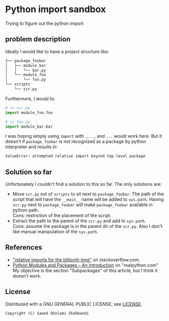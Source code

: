 # Python import sandbox
Trying to figure out the python import


## problem description
Ideally I would like to have a project structure like:
```bash
├── package_foobar
│   ├── module_bar
│   │   └── bar.py
│   └── module_foo
│       └── foo.py
└── scripts
    └── scr.py
```

Furthermore, I would to:
```python
# in scr.py
import module_foo.foo

# in foo.py 
import module_bar.bar
```

I was hoping simply using `import` with `.`, `..`, and `...` would work here.
But it doesn't if `package_foobar` is not recognized as a package by python interpreter and results in:
```bash
ValueError: attempted relative import beyond top-level package
```

## Solution so far
Unfortunately I couldn't find a solution to this so far.
The only solutions are:
* Move `scr.py` out of `scripts` to sit next to `package_foobar`.
  The path of the script that will have the `__main__` name will be added to `sys.path`.
  Having `scr.py` next to `package_foobar` will make `package_foobar` available in python path.  
  Cons: restriction of the placement of the script.
* Extract the path to the parent of the `scr.py` and add to `sys.path`.  
  Cons: assume the package is in the parent dir of the `scr.py`. Also I don't like manual manipulation of the `sys.path`.

## References
* ["relative imports for the billionth time"](https://stackoverflow.com/questions/14132789/relative-imports-for-the-billionth-time/14132912#14132912) on stackoverflow.com.
* [Python Modules and Packages – An Introduction](https://realpython.com/python-modules-packages/#reader-comments) on "realpython.com"  
  My objective is the section "Subpackages" of this article, but I think it doesn't work.

## License
Distributed with a GNU GENERAL PUBLIC LICENSE; see [LICENSE](https://github.com/saeedghsh/transformation-playground/blob/master/LICENSE).
```
Copyright (C) Saeed Gholami Shahbandi
```
